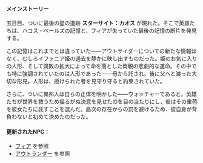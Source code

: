<!-- title: ロア概要 -->
<!-- status: なし -->

#### メインストーリー

五日目、ついに最後の星の遺跡 **スターサイト：カオス** が現れた。そこで英雄たちは、ハコス・ベールズの記憶と、フィアが失っていた最後の記憶の断片を発見する。

この記憶はこれまでとは違っていた――アウトサイダーについての新たな情報はなく、むしろイファニア姫の過去を静かに映し出すものだった。姫のお気に入りの人形、そして腐敗の拡大によって命を落とした両親の悲劇的な運命。その中でも特に強調されていたのは人形であった――母から託され、後に父へと渡った大切な形見。人形は、授けられた者を見守り守ると約束されていた。

さらに、ついに異邦人は自らの正体を明かした――ウォッチャーであると。英雄たちが世界を救うため揺るがぬ決意を見せたのを目の当たりにし、彼はその重荷を彼女たちに託すことを選んだ。高次の存在からの罰を避けるため、彼自身が背負わないと初めて決めたのだった。

#### 更新されたNPC：

- [フィア](#node:fia) を参照
- [アウトランダー](#node:outlander) を参照
